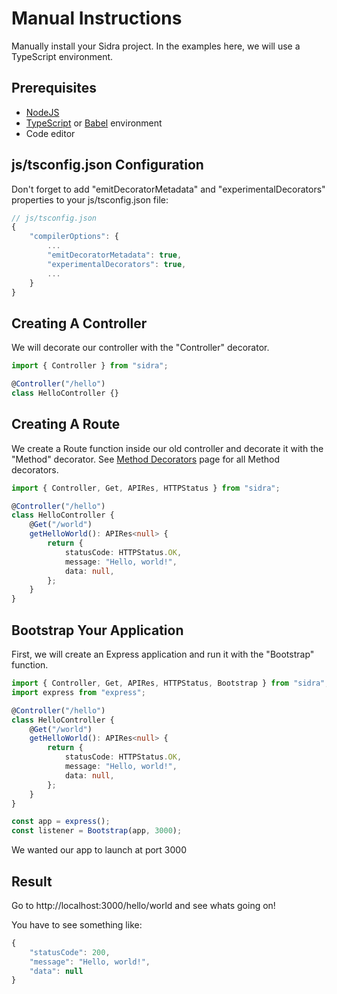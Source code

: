 # Manual Instructions

Manually install your Sidra project. In the examples here, we will use a TypeScript environment.

## Prerequisites

-   [NodeJS](https://nodejs.org/)
-   [TypeScript](https://www.typescriptlang.org/) or [Babel](https://babeljs.io/) environment
-   Code editor

## js/tsconfig.json Configuration

Don't forget to add "emitDecoratorMetadata" and "experimentalDecorators" properties to your js/tsconfig.json file:

```javascript
// js/tsconfig.json
{
    "compilerOptions": {
        ...
        "emitDecoratorMetadata": true,
		"experimentalDecorators": true,
        ...
    }
}
```

## Creating A Controller

We will decorate our controller with the "Controller" decorator.

```typescript
import { Controller } from "sidra";

@Controller("/hello")
class HelloController {}
```

## Creating A Route

We create a Route function inside our old controller and decorate it with the "Method" decorator. See [Method Decorators](pages/method-decorators.md) page for all Method decorators.

```typescript
import { Controller, Get, APIRes, HTTPStatus } from "sidra";

@Controller("/hello")
class HelloController {
	@Get("/world")
	getHelloWorld(): APIRes<null> {
		return {
			statusCode: HTTPStatus.OK,
			message: "Hello, world!",
			data: null,
		};
	}
}
```

## Bootstrap Your Application

First, we will create an Express application and run it with the "Bootstrap" function.

```typescript
import { Controller, Get, APIRes, HTTPStatus, Bootstrap } from "sidra";
import express from "express";

@Controller("/hello")
class HelloController {
	@Get("/world")
	getHelloWorld(): APIRes<null> {
		return {
			statusCode: HTTPStatus.OK,
			message: "Hello, world!",
			data: null,
		};
	}
}

const app = express();
const listener = Bootstrap(app, 3000);
```

We wanted our app to launch at port 3000

## Result

Go to http://localhost:3000/hello/world and see whats going on!

You have to see something like:

```javascript
{
    "statusCode": 200,
    "message": "Hello, world!",
    "data": null
}
```
